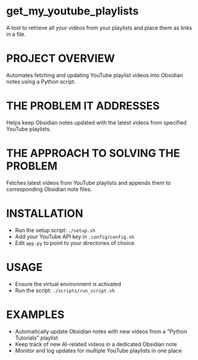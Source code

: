 # get_my_youtube_playlists
A tool to retrieve all your videos from your playlists and place them as links in a file.

# PROJECT OVERVIEW

Automates fetching and updating YouTube playlist videos into Obsidian notes using a Python script.

# THE PROBLEM IT ADDRESSES

Helps keep Obsidian notes updated with the latest videos from specified YouTube playlists.

# THE APPROACH TO SOLVING THE PROBLEM

Fetches latest videos from YouTube playlists and appends them to corresponding Obsidian note files.

# INSTALLATION

- Run the setup script: `./setup.sh`
- Add your YouTube API key in `.config/config.sh`
- Edit `app.py` to point to your directories of choice

# USAGE

- Ensure the virtual environment is activated
- Run the script: `./scripts/run_script.sh`

# EXAMPLES

- Automatically update Obsidian notes with new videos from a "Python Tutorials" playlist
- Keep track of new AI-related videos in a dedicated Obsidian note
- Monitor and log updates for multiple YouTube playlists in one place
